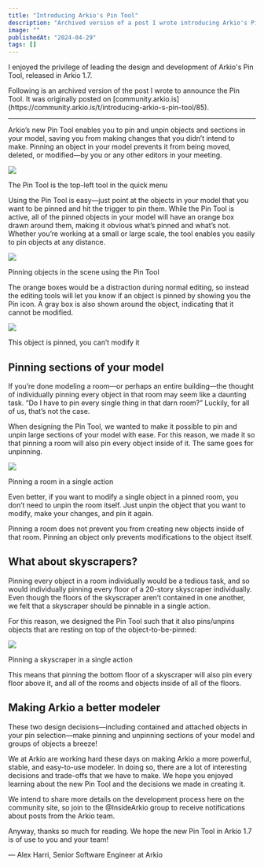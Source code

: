 ```yaml
---
title: "Introducing Arkio's Pin Tool"
description: "Archived version of a post I wrote introducing Arkio's Pin Tool as part of Arkio's 1.7 release"
image: ""
publishedAt: "2024-04-29"
tags: []
---
```


<Note>
<p>I enjoyed the privilege of leading the design and development of Arkio's Pin Tool, released in Arkio 1.7.</p>
<p>Following is an archived version of the post I wrote to announce the Pin Tool. It was originally posted on [community.arkio.is](https://community.arkio.is/t/introducing-arkio-s-pin-tool/85).</p>
</Note>

---

Arkio’s new Pin Tool enables you to pin and unpin objects and sections in your model, saving you from making changes that you didn’t intend to make. Pinning an object in your model prevents it from being moved, deleted, or modified—by you or any other editors in your meeting.

<Image src="~/ui.png" plain />

<SmallNote center label="">The Pin Tool is the top-left tool in the quick menu</SmallNote>

Using the Pin Tool is easy—just point at the objects in your model that you want to be pinned and hit the trigger to pin them. While the Pin Tool is active, all of the pinned objects in your model will have an orange box drawn around them, making it obvious what’s pinned and what’s not. Whether you’re working at a small or large scale, the tool enables you easily to pin objects at any distance.

<Image src="~/pinning.gif" plain />

<SmallNote center label="">Pinning objects in the scene using the Pin Tool</SmallNote>

The orange boxes would be a distraction during normal editing, so instead the editing tools will let you know if an object is pinned by showing you the Pin icon. A gray box is also shown around the object, indicating that it cannot be modified.

<Image src="~/pinned.png" plain />

<SmallNote center label="">This object is pinned, you can’t modify it</SmallNote>

## Pinning sections of your model

If you’re done modeling a room—or perhaps an entire building—the thought of individually pinning every object in that room may seem like a daunting task. “Do I have to pin every single thing in that darn room?” Luckily, for all of us, that’s not the case.

When designing the Pin Tool, we wanted to make it possible to pin and unpin large sections of your model with ease. For this reason, we made it so that pinning a room will also pin every object inside of it. The same goes for unpinning.

<Image src="~/pin-room.png" plain />

<SmallNote center label="">Pinning a room in a single action</SmallNote>

Even better, if you want to modify a single object in a pinned room, you don’t need to unpin the room itself. Just unpin the object that you want to modify, make your changes, and pin it again.

Pinning a room does not prevent you from creating new objects inside of that room. Pinning an object only prevents modifications to the object itself.

## What about skyscrapers?

Pinning every object in a room individually would be a tedious task, and so would individually pinning every floor of a 20-story skyscraper individually. Even though the floors of the skyscraper aren’t contained in one another, we felt that a skyscraper should be pinnable in a single action.

For this reason, we designed the Pin Tool such that it also pins/unpins objects that are resting on top of the object-to-be-pinned:

<Image src="~/pin-skyscraper.png" plain />

<SmallNote center label="">Pinning a skyscraper in a single action</SmallNote>

This means that pinning the bottom floor of a skyscraper will also pin every floor above it, and all of the rooms and objects inside of all of the floors.

## Making Arkio a better modeler

These two design decisions—including contained and attached objects in your pin selection—make pinning and unpinning sections of your model and groups of objects a breeze!

We at Arkio are working hard these days on making Arkio a more powerful, stable, and easy-to-use modeler. In doing so, there are a lot of interesting decisions and trade-offs that we have to make. We hope you enjoyed learning about the new Pin Tool and the decisions we made in creating it.

We intend to share more details on the development process here on the community site, so join to the @InsideArkio group to receive notifications about posts from the Arkio team.

Anyway, thanks so much for reading. We hope the new Pin Tool in Arkio 1.7 is of use to you and your team!

— Alex Harri, Senior Software Engineer at Arkio